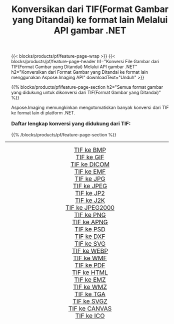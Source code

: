 ﻿---
title: Konversikan dari TIF(Format Gambar yang Ditandai) ke format lain Melalui API gambar .NET 
weight: 3920
url: /id/net/conversion/from/tif/ 
lang: id
langdirlevel: 2
locales: zh-hans,ja,it,ru,de,es,fr,nl,id,lt,pl,pt,vi,tr,ko,zh-hant,ar,hi,th,sv,cs,uk,he
description: Menggunakan Aspose.Imaging Anda dapat dengan mudah mengonversi dari TIF(Format Gambar yang Ditandai) ke format lain
---

{{< blocks/products/pf/feature-page-wrap >}}
{{< blocks/products/pf/feature-page-header h1="Konversi File Gambar dari TIF(Format Gambar yang Ditandai) Melalui API gambar .NET" h2="Konversikan dari Format Gambar yang Ditandai ke format lain menggunakan Aspose.Imaging API" downloadText="Unduh" >}}


{{% blocks/products/pf/feature-page-section  h2="Semua format gambar yang didukung untuk dikonversi dari TIF(Format Gambar yang Ditandai)" %}}
<p align=justify>Aspose.Imaging memungkinkan mengotomatiskan banyak konversi dari TIF ke format lain di platform .NET. </p>
<h3 style="margin-top:16px;">
Daftar lengkap konversi yang didukung dari TIF:
</h3>
{{% /blocks/products/pf/feature-page-section %}}
<div class="container-fluid productfamilypage bg-gray">
    <div class="convertypes bg-gray agp-content section">
        <div class="container">
		<hr style="margin-left:-20px;"/>
		<div class="row other-converters" style="gap: 10px;font-size: 19px;text-align:center;">
		    <div class='col-md-3 other-converter remove-lp remove-rp'><a href="/imaging/id/net/conversion/tif-to-bmp/" style="padding:15px;">TIF ke BMP</a></div><div class='col-md-3 other-converter remove-lp remove-rp'><a href="/imaging/id/net/conversion/tif-to-gif/" style="padding:15px;">TIF ke GIF</a></div><div class='col-md-3 other-converter remove-lp remove-rp'><a href="/imaging/id/net/conversion/tif-to-dicom/" style="padding:15px;">TIF ke DICOM</a></div><div class='col-md-3 other-converter remove-lp remove-rp'><a href="/imaging/id/net/conversion/tif-to-emf/" style="padding:15px;">TIF ke EMF</a></div><div class='col-md-3 other-converter remove-lp remove-rp'><a href="/imaging/id/net/conversion/tif-to-jpg/" style="padding:15px;">TIF ke JPG</a></div><div class='col-md-3 other-converter remove-lp remove-rp'><a href="/imaging/id/net/conversion/tif-to-jpeg/" style="padding:15px;">TIF ke JPEG</a></div><div class='col-md-3 other-converter remove-lp remove-rp'><a href="/imaging/id/net/conversion/tif-to-jp2/" style="padding:15px;">TIF ke JP2</a></div><div class='col-md-3 other-converter remove-lp remove-rp'><a href="/imaging/id/net/conversion/tif-to-j2k/" style="padding:15px;">TIF ke J2K</a></div><div class='col-md-3 other-converter remove-lp remove-rp'><a href="/imaging/id/net/conversion/tif-to-jpeg2000/" style="padding:15px;">TIF ke JPEG2000</a></div><div class='col-md-3 other-converter remove-lp remove-rp'><a href="/imaging/id/net/conversion/tif-to-png/" style="padding:15px;">TIF ke PNG</a></div><div class='col-md-3 other-converter remove-lp remove-rp'><a href="/imaging/id/net/conversion/tif-to-apng/" style="padding:15px;">TIF ke APNG</a></div><div class='col-md-3 other-converter remove-lp remove-rp'><a href="/imaging/id/net/conversion/tif-to-psd/" style="padding:15px;">TIF ke PSD</a></div><div class='col-md-3 other-converter remove-lp remove-rp'><a href="/imaging/id/net/conversion/tif-to-dxf/" style="padding:15px;">TIF ke DXF</a></div><div class='col-md-3 other-converter remove-lp remove-rp'><a href="/imaging/id/net/conversion/tif-to-svg/" style="padding:15px;">TIF ke SVG</a></div><div class='col-md-3 other-converter remove-lp remove-rp'><a href="/imaging/id/net/conversion/tif-to-webp/" style="padding:15px;">TIF ke WEBP</a></div><div class='col-md-3 other-converter remove-lp remove-rp'><a href="/imaging/id/net/conversion/tif-to-wmf/" style="padding:15px;">TIF ke WMF</a></div><div class='col-md-3 other-converter remove-lp remove-rp'><a href="/imaging/id/net/conversion/tif-to-pdf/" style="padding:15px;">TIF ke PDF</a></div><div class='col-md-3 other-converter remove-lp remove-rp'><a href="/imaging/id/net/conversion/tif-to-html/" style="padding:15px;">TIF ke HTML</a></div><div class='col-md-3 other-converter remove-lp remove-rp'><a href="/imaging/id/net/conversion/tif-to-emz/" style="padding:15px;">TIF ke EMZ</a></div><div class='col-md-3 other-converter remove-lp remove-rp'><a href="/imaging/id/net/conversion/tif-to-wmz/" style="padding:15px;">TIF ke WMZ</a></div><div class='col-md-3 other-converter remove-lp remove-rp'><a href="/imaging/id/net/conversion/tif-to-tga/" style="padding:15px;">TIF ke TGA</a></div><div class='col-md-3 other-converter remove-lp remove-rp'><a href="/imaging/id/net/conversion/tif-to-svgz/" style="padding:15px;">TIF ke SVGZ</a></div><div class='col-md-3 other-converter remove-lp remove-rp'><a href="/imaging/id/net/conversion/tif-to-canvas/" style="padding:15px;">TIF ke CANVAS</a></div><div class='col-md-3 other-converter remove-lp remove-rp'><a href="/imaging/id/net/conversion/tif-to-ico/" style="padding:15px;">TIF ke ICO</a></div>
                </div>
        </div>
    </div>
</div>
<br/>

